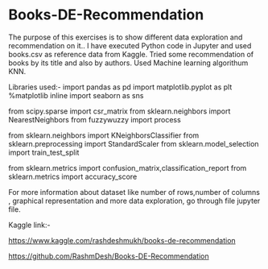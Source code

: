 # Books-DE-Recommendation
The purpose of this exercises is to show different data exploration and  recommendation on it.. I have executed Python code in Jupyter and used books.csv  as reference data from Kaggle. Tried some recommendation of books by its title and also by authors. Used Machine learning algorithum KNN.

Libraries used:-
import pandas as pd
import matplotlib.pyplot as plt
%matplotlib inline
import seaborn as sns

from scipy.sparse import csr_matrix
from sklearn.neighbors import NearestNeighbors
from fuzzywuzzy import process

from sklearn.neighbors import KNeighborsClassifier
from sklearn.preprocessing import StandardScaler
from sklearn.model_selection import train_test_split

from sklearn.metrics import confusion_matrix,classification_report
from sklearn.metrics import accuracy_score

For more information about dataset like number of rows,number of columns , graphical representation and more data exploration, go through file jupyter file.

Kaggle link:-

https://www.kaggle.com/rashdeshmukh/books-de-recommendation

https://github.com/RashmDesh/Books-DE-Recommendation
